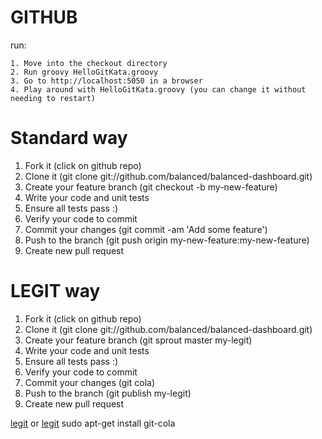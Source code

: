 # GITHUB
run:

    1. Move into the checkout directory
    2. Run groovy HelloGitKata.groovy
    3. Go to http://localhost:5050 in a browser
    4. Play around with HelloGitKata.groovy (you can change it without needing to restart)

# Standard way
1. Fork it (click on github repo)
2. Clone it (git clone git://github.com/balanced/balanced-dashboard.git)
3. Create your feature branch (git checkout -b my-new-feature)
4. Write your code and unit tests 
5. Ensure all tests pass :)
6. Verify your code to commit
7. Commit your changes (git commit -am 'Add some feature')
8. Push to the branch (git push origin my-new-feature:my-new-feature)
9. Create new pull request


# LEGIT way
1. Fork it (click on github repo)
2. Clone it (git clone git://github.com/balanced/balanced-dashboard.git)
3. Create your feature branch (git sprout master my-legit)
4. Write your code and unit tests 
5. Ensure all tests pass :)
6. Verify your code to commit
7. Commit your changes (git cola)
8. Push to the branch (git publish my-legit)
9. Create new pull request

[legit](http://www.git-legit.org) or [legit](https://github.com/kennethreitz/legit#the-interface)
sudo apt-get install git-cola

